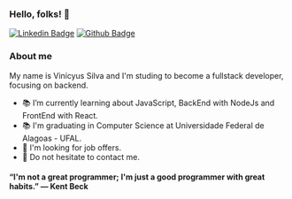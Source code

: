 ### Hello, folks! 👋

[![Linkedin Badge](https://img.shields.io/badge/-LinkedIn-blue?style=flat-square&logo=Linkedin&logoColor=white&link=https://https://www.linkedin.com/in/vinicyus-silva/)](https://www.linkedin.com/in/vinicyus-silva/)
[![Github Badge](https://img.shields.io/badge/-Github-000?style=flat-square&logo=Github&logoColor=white&link=https://github.com/silvavinicyus)](https://github.com/silvavinicyus)

### About me 
  My name is Vinícyus Silva and I'm studing to become a fullstack developer, focusing on backend. 

- 📚 I’m currently learning about JavaScript, BackEnd with NodeJs and FrontEnd with React.
- 📚 I'm graduating in Computer Science at Universidade Federal de Alagoas - UFAL.
- 👯 I'm looking for job offers.
- 📨 Do not hesitate to contact me.

#### “I'm not a great programmer; I'm just a good programmer with great habits.” ― Kent Beck
